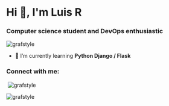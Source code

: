 <h1 align="left">Hi 👋, I'm Luis R</h1>
<h3 align="left">Computer science student and DevOps enthusiastic</h3>

<p align="left"> <img src="https://komarev.com/ghpvc/?username=grafstyle&label=Profile%20views&color=0e75b6&style=flat" alt="grafstyle" /> </p>

- 🐍 I’m currently learning **Python Django / Flask**


<h3 align="left">Connect with me:</h3>
<p align="left">
</p>

<p>&nbsp;<img align="center" src="https://github-readme-stats.vercel.app/api?username=grafstyle&show_icons=true&locale=en" alt="grafstyle" /></p>

<p><img align="center" src="https://github-readme-streak-stats.herokuapp.com/?user=grafstyle&" alt="grafstyle" /></p>

